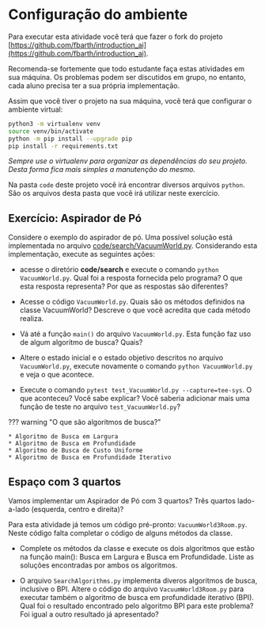# Configuração do ambiente

Para executar esta atividade você terá que fazer o fork do projeto [https://github.com/fbarth/introduction_ai](https://github.com/fbarth/introduction_ai). 

Recomenda-se fortemente que todo estudante faça estas atividades em sua máquina. Os problemas podem ser discutidos em grupo, no entanto, cada aluno precisa ter a sua própria implementação. 

Assim que você tiver o projeto na sua máquina, você terá que configurar o ambiente virtual: 

````bash
python3 -m virtualenv venv
source venv/bin/activate
python -m pip install --upgrade pip
pip install -r requirements.txt
````

*Sempre use o virtualenv para organizar as dependências do seu projeto. Desta forma fica mais simples a manutenção do mesmo.*

Na pasta `code` deste projeto você irá encontrar diversos arquivos `python`. São os arquivos desta pasta que você irá utilizar neste exercício.

## Exercício: Aspirador de Pó 

Considere o exemplo do aspirador de pó. Uma possível solução está implementada no 
arquivo [code/search/VacuumWorld.py](../code/search/VacuumWorld.py). Considerando esta implementação, execute as seguintes ações:

* acesse o diretório **code/search** e execute o comando `python VacuumWorld.py`. Qual foi a resposta fornecida pelo programa? O que esta resposta representa? Por que as respostas são diferentes?

* Acesse o código `VacuumWorld.py`. Quais são os métodos definidos na classe VacuumWorld? Descreve o que você acredita que cada método realiza.

* Vá até a função `main()` do arquivo `VacuumWorld.py`. Esta função faz uso de algum algoritmo de busca? Quais? 

* Altere o estado inicial e o estado objetivo descritos no arquivo `VacuumWorld.py`, execute novamente o comando `python VacuumWorld.py` e veja o que acontece. 

* Execute o comando `pytest test_VacuumWorld.py --capture=tee-sys`. O que aconteceu? Você sabe explicar? Você saberia adicionar mais uma função de teste no arquivo `test_VacuumWorld.py`?

??? warning "O que são algoritmos de busca?"

    * Algoritmo de Busca em Largura
    * Algoritmo de Busca em Profundidade
    * Algoritmo de Busca de Custo Uniforme
    * Algoritmo de Busca em Profundidade Iterativo

## Espaço com 3 quartos

Vamos implementar um Aspirador de Pó com 3 quartos? Três quartos lado-a-lado (esquerda, centro e direita)? 

Para esta atividade já temos um código pré-pronto: `VacuumWorld3Room.py`. Neste código falta completar o código de alguns métodos da classe.  

* Complete os métodos da classe e execute os dois algoritmos que estão na função main(): Busca em Largura e Busca em Profundidade. Liste as soluções encontradas por ambos os algoritmos.

* O arquivo `SearchAlgorithms.py` implementa diveros algoritmos de busca, inclusive o BPI. Altere o código do arquivo `VacuumWorld3Room.py` para executar também o algoritmo de busca em profundidade iterativo (BPI). Qual foi o resultado encontrado pelo algoritmo BPI para este problema? Foi igual a outro resultado já apresentado? 

